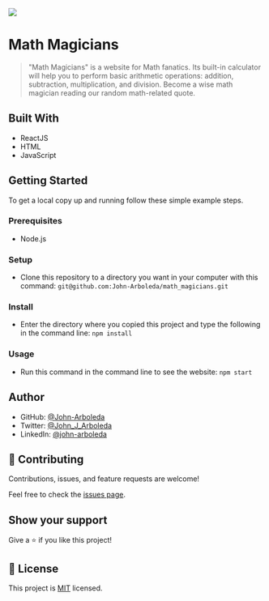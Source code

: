 ![](https://img.shields.io/badge/Microverse-blueviolet)

# Math Magicians

> "Math Magicians" is a website for Math fanatics. Its built-in calculator will help you to perform basic arithmetic operations: addition, subtraction, multiplication, and division. Become a wise math magician reading our random math-related quote.

## Built With

- ReactJS
- HTML
- JavaScript

## Getting Started

To get a local copy up and running follow these simple example steps.

### Prerequisites

- Node.js

### Setup

- Clone this repository to a directory you want in your computer with this command: ```git@github.com:John-Arboleda/math_magicians.git```

### Install

- Enter the directory where you copied this project and type the following in the command line: ```npm install```

### Usage

- Run this command in the command line to see the website: ```npm start```

## Author

- GitHub: [@John-Arboleda](https://github.com/John-Arboleda)
- Twitter: [@John_J_Arboleda](https://twitter.com/John_J_Arboleda)
- LinkedIn: [@john-arboleda](https://www.linkedin.com/in/john-arboleda/)

## 🤝 Contributing

Contributions, issues, and feature requests are welcome!

Feel free to check the [issues page](../../issues/).

## Show your support

Give a ⭐️ if you like this project!

## 📝 License

This project is [MIT](./LICENSE) licensed.
